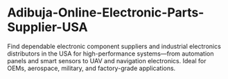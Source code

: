 # Adibuja-Online-Electronic-Parts-Supplier-USA
Find dependable electronic component suppliers and industrial electronics distributors in the USA for high-performance systems—from automation panels and smart sensors to UAV and navigation electronics. Ideal for OEMs, aerospace, military, and factory-grade applications.
